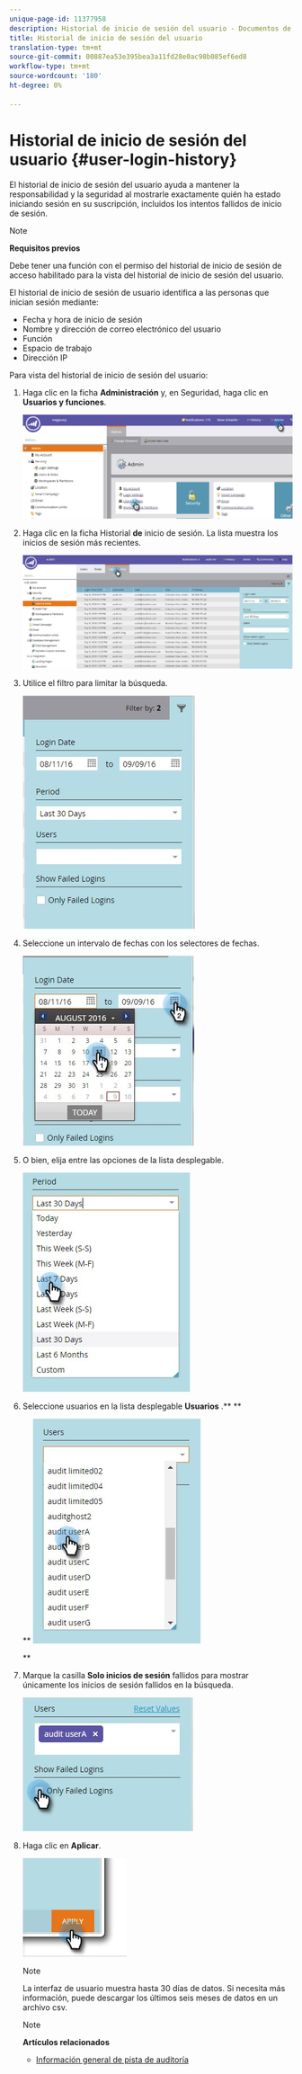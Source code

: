 ```yaml
---
unique-page-id: 11377958
description: Historial de inicio de sesión del usuario - Documentos de marketing - Documentación del producto
title: Historial de inicio de sesión del usuario
translation-type: tm+mt
source-git-commit: 00887ea53e395bea3a11fd28e0ac98b085ef6ed8
workflow-type: tm+mt
source-wordcount: '180'
ht-degree: 0%

---
```



# Historial de inicio de sesión del usuario {#user-login-history}

El historial de inicio de sesión del usuario ayuda a mantener la responsabilidad y la seguridad al mostrarle exactamente quién ha estado iniciando sesión en su suscripción, incluidos los intentos fallidos de inicio de sesión.

>[!NOTE]
>
>**Requisitos previos**
>
>Debe tener una función con el permiso del historial de inicio de sesión de acceso habilitado para la vista del historial de inicio de sesión del usuario.

El historial de inicio de sesión de usuario identifica a las personas que inician sesión mediante:

* Fecha y hora de inicio de sesión
* Nombre y dirección de correo electrónico del usuario
* Función
* Espacio de trabajo
* Dirección IP

Para vista del historial de inicio de sesión del usuario:

1. Haga clic en la ficha **Administración** y, en Seguridad, haga clic en **Usuarios y funciones**.

   ![](assets/image2016-7-12-9-3a2-3a31.png)

1. Haga clic en la ficha Historial **de** inicio de sesión. La lista muestra los inicios de sesión más recientes.

   ![](assets/login-history-tab.jpg)

1. Utilice el filtro para limitar la búsqueda.

   ![](assets/filter-main.jpg)

1. Seleccione un intervalo de fechas con los selectores de fechas.

   ![](assets/select-date-range-hand.jpg)

1. O bien, elija entre las opciones de la lista desplegable.

   ![](assets/filter-select-from-dropdown.jpg)

1. Seleccione usuarios en la lista desplegable **Usuarios** .** **

   ** ![](assets/user-dropdown.jpg)

   **

1. Marque la casilla **Solo inicios de sesión** fallidos para mostrar únicamente los inicios de sesión fallidos en la búsqueda.

   ![](assets/only-failed-logins.jpg)

1. Haga clic en **Aplicar**.

   ![](assets/click-apply-real.jpg)

   >[!NOTE]
   >
   >La interfaz de usuario muestra hasta 30 días de datos. Si necesita más información, puede descargar los últimos seis meses de datos en un archivo csv.

   >[!NOTE]
   >
   >**Artículos relacionados**
   >
   >    
   >    
   >    * [Información general de pista de auditoría](audit-trail-overview.md)


